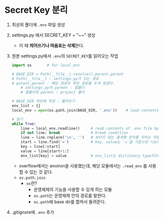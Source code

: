 # Secret Key 분리

1. 최상위 폴더에 `.env` 파일 생성
2. settings.py 에서 SECRET_KEY = "~~" 생성
    - 이 때 **띄어쓰기나 따옴표는 삭제**한다.
3. 원본 settings.py에서 `.env`의 `SECRET_KEY`를 읽어오는 작업
    ```python
    import os       # for local_env

    # BASE_DIR = Path(__file__).resolve().parent.parent
    # Path(__file__) : settings.py가 있는 경로
    # parent.parent : 해당 경로의 부모 경로를 두개 찾겠다.  
        # settings.py의 parent : 앱폴더
        # 앱폴더의 parent : project 폴더

    # BASE_DIR 하단에 작성 : 불러오기
    env_list = {}
    local_env = open(os.path.join(BASE_DIR, '.env'))    # load contents of .env file

    # 읽기
    while True:
        line = local_env.readline()     # read contents of .env file by line
        if not line: break              # break condition
        line = line.replace('\n', '')   # 보이지 않는 줄개행 문자를 지우는 작업 (readline()을 사용하게 되면 줄개행 문자도 함께 읽어들이게 됨)
        start = line.find('=')          # key, value는 '='을 기준으로 나눈다.
        key = line[:start] 
        value = line[start+1:]
        env_list[key] = value           # env_list는 dictionary type이므로 key, value를 할당
    ```

    - overflow에서는 environ을 사용했는데, 해당 모듈에서는 `.read_env` 를 사용할 수 있는 것 같다.
    - `os.path.join`
        - `os`란?
            - 운영체제의 기능을 사용할 수 있게 하는 모듈
            - `os.path`는 운영체제 안의 경로를 말한다.
            - `os.path`에 base dir를 합쳐서 돌려준다.
4. .gitignore에 `.env` 추가